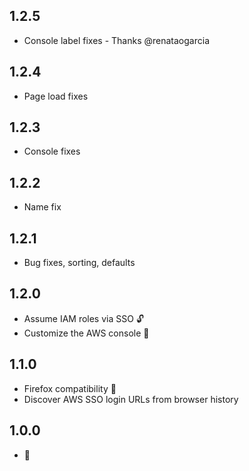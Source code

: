 ## 1.2.5
- Console label fixes - Thanks @renataogarcia

## 1.2.4
- Page load fixes

## 1.2.3
- Console fixes

## 1.2.2
- Name fix

## 1.2.1
- Bug fixes, sorting, defaults

## 1.2.0
- Assume IAM roles via SSO 🔓
- Customize the AWS console 🎨

## 1.1.0
- Firefox compatibility 🦊
- Discover AWS SSO login URLs from browser history

## 1.0.0
- 🎂
